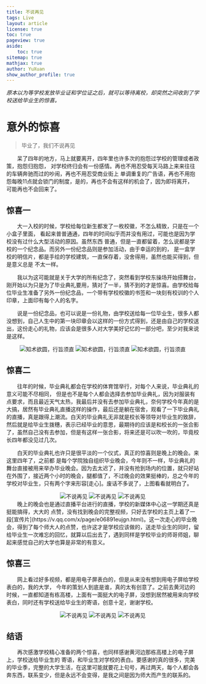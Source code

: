```yaml
---
title: 不说再见
tags: Live
layout: article
license: true
toc: true
pageview: true
aside:
    toc: true
sitemap: true
mathjax: true
author: YuXuan
show_author_profile: true
---
```


*原本以为等学校发放毕业证和学位证之后，就可以等待离校，却突然之间收到了学校送给毕业生的惊喜。*
<!--more-->
# 意外的惊喜
> 毕业了，我们不说再见

&emsp;&emsp;呆了四年的地方，马上就要离开，四年里也许多次的抱怨过学校的管理或者政策，抱怨归抱怨，
对学校终归会有一份感情。再也不用忍受每天马路上来来往往的车辆奔驰而过的吵闹，再也不用忍受商业街上
单调重复的广告语，再也不用抱怨每晚11点就会锁门的制度，是的，再也不会有这样的机会了，因为即将离开，
可能再也不会回来了。
## 惊喜一
&emsp;&emsp;大一入校的时候，学校给每位新生都发了一枚校徽，不怎么精致，只是在一个小盒子里面，
看起来普普通通，四年的时间似乎而并没有用过，可能也是因为学校没有过什么大型活动的原因。虽然东西
普通，但是一直都留着，怎么说都是学校的一个纪念品。而另外一份纪念品则是参加活动，由于幸运的到的，
是一盒学校的明信片，都是手绘的学校建筑，一直保存着，没舍得用，虽然也能买得到，但是意义总是
不太一样。

&emsp;&emsp;我以为这可能就是关于大学的所有纪念了，突然看到学校东操场开始搭舞台，刚开始以为只是为了毕业典礼要用，猜对了一半，猜不到的才是惊喜。由学校给每位毕业生准备了另外一份纪念品，一个带有学校校徽的书签和一块刻有校训的个人印章，上面印有每个人的名字。

&emsp;&emsp;说是一份纪念品，也可以说是一份礼物，由学校送给每一位毕业生，很多人都没想到，自己人生中的第一块印章会以这样的一份方式得到，还是由自己的学校送出，这份走心的礼物，应该会是很多人对大学美好记忆的一部分吧，至少对我来说是这样。
<center class="half">
	<img src="/assets/images/20180614/gift1.jpeg" title="知术欲圆，行旨须直">
	<img src="/assets/images/20180614/gift2.jpeg" title="知术欲圆，行旨须直">
	<img src="/assets/images/20180614/gift3.jpeg" title="知术欲圆，行旨须直">
</center>

## 惊喜二
&emsp;&emsp;往年的时候，毕业典礼都会在学校的体育馆举行，对每个人来说，毕业典礼的意义可能不尽相同，
但是也不是每个人都会选择去参加毕业典礼，因为对服装有点要求，而且最近天气太热，我最后并没有去参加毕业典礼，奈何学校今年真的是大搞，居然有毕业典礼直播这样的操作，最后还是躺在宿舍，观看了一下毕业典礼的直播，真是跟得上潮流。白天的毕业典礼无非就是校长等领导对毕业生的致辞，然后就是给毕业生拨穗，表示已经毕业的意思，最期待的应该是和校长的一张合影了，虽然自己没有去参加，但是有这样一张合影，将来还是可以吹一吹的，毕竟校长四年都没见过几次。

&emsp;&emsp;白天的毕业典礼也许只是很平淡的一个仪式，真正的惊喜则是晚上的晚会。来这里四年了，之前都
是每个学院独自组织毕业晚会，今年则不一样，毕业典礼的舞台直接被用来举办毕业晚会。因为去太迟了，并没有抢到场内的位置，就只好站在外围了，接近两个小时的晚会，腿都值了，不过晚会的效果挺棒的，总之今年的学校对毕业生，只有两个字来形容[走心]。废话不多说了，上图看看就明白了。
<center class="half">
	<img src="/assets/images/20180614/gift4.jpg" title="不说再见">
	<img src="/assets/images/20180614/gift5.jpg" title="不说再见">
	<img src="/assets/images/20180614/gift6.jpg" title="不说再见">
</center>
&emsp;&emsp;晚上的晚会也是通过直播平台进行的直播，学校的新媒体中心这一学期还真是挺能搞得，大大的
点赞，没有找到晚会的完整视频，只好去学校的主页上着了一段[宣传片](https://v.qq.com/x/page/e06891eujgn.html)。这一次走心的毕业晚会，得到了每个师大人的点赞，也许这才是学校应该做的，送走毕业生的同时，留给毕业生一次难忘的回忆，就算以后出去了，遇到同样是学校毕业的师哥师姐，聊起来感觉自己的大学也算是非常的有意义。

## 惊喜三
&emsp;&emsp;网上看过好多视频，都是用电子屏表白的，但是从来没有想到用电子屏给学校表白的，我的大学，
今年的策划人到底是谁，真的太有创意了。之前去黄河边的时候，一直都知道有栋高楼，上面有一面挺大的电子屏，没想到居然被用来向学校表白，同时还有学校送给毕业生的寄语，创意十足，谢谢学校。
<center class="half">
	<img src="/assets/images/20180614/gift7.jpg" title="不说再见">
	<img src="/assets/images/20180614/gift8.jpg" title="不说再见">
	<img src="/assets/images/20180614/gift9.jpg" title="不说再见">
</center>

## 结语
&emsp;&emsp;再次感激学校精心准备的两个惊喜，也同样感谢黄河边那栋高楼上的电子屏上，学校送给毕业生的
寄语，和毕业生对学校的表白。要感谢的真的很多，完美的毕业季，完整的大学生活，在这里可能就要花上句号，再过两天，每个人都会各奔东西，联系变少，但是永远不会变得，是我之间是因为师大而产生的联系的。